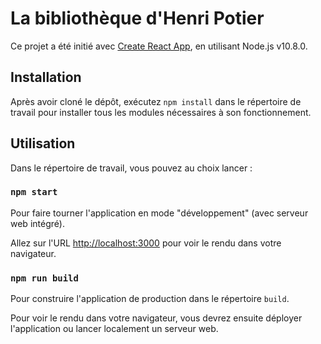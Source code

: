 # La bibliothèque d'Henri Potier

Ce projet a été initié avec [Create React App](https://github.com/facebook/create-react-app), en utilisant Node.js v10.8.0.

## Installation

Après avoir cloné le dépôt, exécutez `npm install` dans le répertoire de travail pour installer tous les modules nécessaires à son fonctionnement.

## Utilisation

Dans le répertoire de travail, vous pouvez au choix lancer :

### `npm start`

Pour faire tourner l'application en mode "développement" (avec serveur web intégré).

Allez sur l'URL [http://localhost:3000](http://localhost:3000) pour voir le rendu dans votre navigateur.

### `npm run build`

Pour construire l'application de production dans le répertoire `build`.

Pour voir le rendu dans votre navigateur, vous devrez ensuite déployer l'application ou lancer localement un serveur web.


